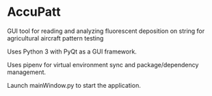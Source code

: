 # AccuPatt
GUI tool for reading and analyzing fluorescent deposition on string for agricultural aircraft pattern testing

Uses Python 3 with PyQt as a GUI framework.

Uses pipenv for virtual environment sync and package/dependency management.

Launch mainWindow.py to start the application.

